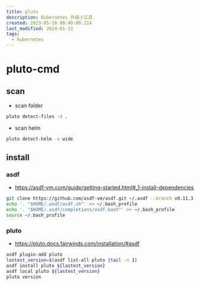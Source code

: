 ```yaml
---
title: pluto
description: Kubernetes 升级小工具
created: 2023-05-18 09:40:00.214
last_modified: 2024-01-13
tags:
  - kubernetes
---
```


# pluto-cmd

## scan
- scan folder
```sh
pluto detect-files -d .
```
- scan helm
```sh
pluto detect-helm -o wide
```


## install
### asdf
- https://asdf-vm.com/guide/getting-started.html#_1-install-dependencies
```sh
git clone https://github.com/asdf-vm/asdf.git ~/.asdf --branch v0.11.3
echo '. "$HOME/.asdf/asdf.sh"' >> ~/.bash_profile
echo '. "$HOME/.asdf/completions/asdf.bash"' >> ~/.bash_profile
source ~/.bash_profile
```

### pluto
- https://pluto.docs.fairwinds.com/installation/#asdf
```sh
asdf plugin-add pluto
lastest_version=$(asdf list-all pluto |tail -n 1)
asdf install pluto ${lastest_version}
asdf local pluto ${lastest_version}
pluto version
```






